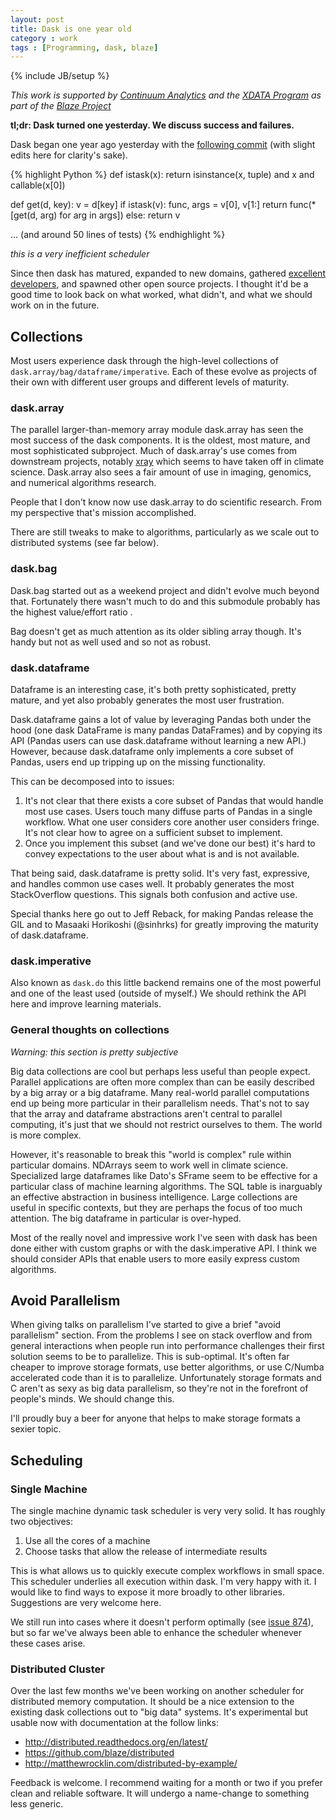 ```yaml
---
layout: post
title: Dask is one year old
category : work
tags : [Programming, dask, blaze]
---
```

{% include JB/setup %}

*This work is supported by [Continuum Analytics](http://continuum.io)
and the [XDATA Program](http://www.darpa.mil/program/XDATA)
as part of the [Blaze Project](http://blaze.pydata.org)*

**tl;dr: Dask turned one yesterday.  We discuss success and failures.**

Dask began one year ago yesterday with the [following
commit](https://github.com/blaze/dask/commit/05488db498c1561d266c7b676b8a89021c03a9e7)
(with slight edits here for clarity's sake).


{% highlight Python %}
def istask(x):
    return isinstance(x, tuple) and x and callable(x[0])


def get(d, key):
    v = d[key]
    if istask(v):
        func, args = v[0], v[1:]
        return func(*[get(d, arg) for arg in args])
    else:
        return v

 ... (and around 50 lines of tests)
{% endhighlight %}

*this is a very inefficient scheduler*

Since then dask has matured, expanded to new domains, gathered [excellent
developers](https://raw.githubusercontent.com/blaze/dask/master/AUTHORS.md),
and spawned other open source projects.  I thought it'd be a good time to look
back on what worked, what didn't, and what we should work on in the future.


Collections
-----------

Most users experience dask through the high-level collections of
`dask.array/bag/dataframe/imperative`.  Each of these evolve as projects of
their own with different user groups and different levels of maturity.

### dask.array

The parallel larger-than-memory array module dask.array has seen the most
success of the dask components.  It is the oldest, most mature, and most
sophisticated subproject.  Much of dask.array's use comes from downstream
projects, notably [xray](http://xray.readthedocs.org/en/stable/) which seems to
have taken off in climate science.  Dask.array also sees a fair amount of use
in imaging, genomics, and numerical algorithms research.

People that I don't know now use dask.array to do scientific research.  From my
perspective that's mission accomplished.

There are still tweaks to make to algorithms, particularly as we scale out to
distributed systems (see far below).


### dask.bag

Dask.bag started out as a weekend project and didn't evolve much beyond that.
Fortunately there wasn't much to do and this submodule probably has the highest
value/effort ratio .

Bag doesn't get as much attention as its older sibling array though.  It's
handy but not as well used and so not as robust.


### dask.dataframe

Dataframe is an interesting case, it's both pretty sophisticated, pretty
mature, and yet also probably generates the most user frustration.

Dask.dataframe gains a lot of value by leveraging Pandas both under the hood
(one dask DataFrame is many pandas DataFrames) and by copying its API (Pandas
users can use dask.dataframe without learning a new API.)  However, because
dask.dataframe only implements a core subset of Pandas, users end up tripping
up on the missing functionality.

This can be decomposed into to issues:

1.  It's not clear that there exists a core subset of Pandas that would handle most
    use cases.  Users touch many diffuse parts of Pandas in a single workflow.
    What one user considers core another user considers fringe.  It's not clear
    how to agree on a sufficient subset to implement.
2.  Once you implement this subset (and we've done our best) it's hard to
    convey expectations to the user about what is and is not available.

That being said, dask.dataframe is pretty solid.  It's very fast, expressive,
and handles common use cases well.  It probably generates the most
StackOverflow questions.  This signals both confusion and active use.

Special thanks here go out to Jeff Reback, for making Pandas release the GIL
and to Masaaki Horikoshi (@sinhrks) for greatly improving the maturity of
dask.dataframe.


### dask.imperative

Also known as `dask.do` this little backend remains one of the most powerful
and one of the least used (outside of myself.)  We should rethink the API here
and improve learning materials.


### General thoughts on collections

*Warning: this section is pretty subjective*

Big data collections are cool but perhaps less useful than people expect.
Parallel applications are often more complex than can be easily described by a
big array or a big dataframe.  Many real-world parallel computations end up
being more particular in their parallelism needs.  That's not to say that the
array and dataframe abstractions aren't central to parallel computing, it's
just that we should not restrict ourselves to them.  The world is more complex.

However, it's reasonable to break this "world is complex" rule within
particular domains.  NDArrays seem to work well in climate science.
Specialized large dataframes like Dato's SFrame seem to be effective for a
particular class of machine learning algorithms.  The SQL table is inarguably
an effective abstraction in business intelligence.  Large collections are
useful in specific contexts, but they are perhaps the focus of too much
attention.  The big dataframe in particular is over-hyped.

Most of the really novel and impressive work I've seen with dask has been done
either with custom graphs or with the dask.imperative API.  I think we should
consider APIs that enable users to more easily express custom algorithms.


Avoid Parallelism
-----------------

When giving talks on parallelism I've started to give a brief "avoid
parallelism" section.  From the problems I see on stack overflow and from
general interactions when people run into performance challenges their first
solution seems to be to parallelize.  This is sub-optimal.  It's often far
cheaper to improve storage formats, use better algorithms, or use C/Numba
accelerated code than it is to parallelize.  Unfortunately storage formats
and C aren't as sexy as big data parallelism, so they're not in the forefront
of people's minds.  We should change this.

I'll proudly buy a beer for anyone that helps to make storage formats a sexier
topic.


Scheduling
----------

### Single Machine

The single machine dynamic task scheduler is very very solid.  It has roughly
two objectives:

1.  Use all the cores of a machine
2.  Choose tasks that allow the release of intermediate results

This is what allows us to quickly execute complex workflows in small space.
This scheduler underlies all execution within dask.  I'm very happy with it.  I
would like to find ways to expose it more broadly to other libraries.
Suggestions are very welcome here.

We still run into cases where it doesn't perform optimally
(see [issue 874](https://github.com/blaze/dask/issues/874)),
but so far we've always been able to enhance the scheduler whenever these cases
arise.


### Distributed Cluster

Over the last few months we've been working on another scheduler for
distributed memory computation.  It should be a nice extension to the existing
dask collections out to "big data" systems.  It's experimental but usable now
with documentation at the follow links:

*   http://distributed.readthedocs.org/en/latest/
*   https://github.com/blaze/distributed
*   http://matthewrocklin.com/distributed-by-example/

Feedback is welcome.  I recommend waiting for a month or two if you prefer
clean and reliable software.  It will undergo a name-change to something less
generic.
